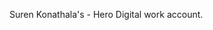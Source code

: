Suren Konathala's - Hero Digital work account.

<!---
surenhero/surenhero is a ✨ special ✨ repository because its `README.md` (this file) appears on your GitHub profile.
You can click the Preview link to take a look at your changes.
--->
